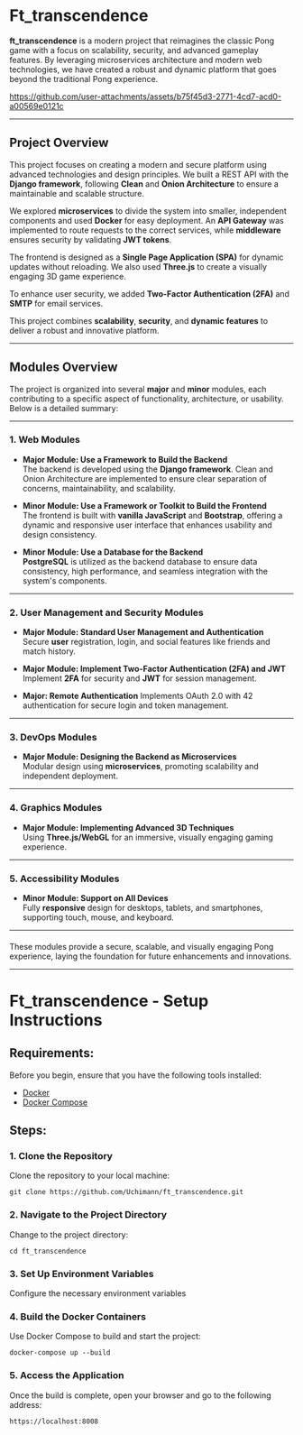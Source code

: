 # **Ft_transcendence**

**ft_transcendence** is a modern project that reimagines the classic Pong game with a focus on scalability, security, and advanced gameplay features. By leveraging microservices architecture and modern web technologies, we have created a robust and dynamic platform that goes beyond the traditional Pong experience.


https://github.com/user-attachments/assets/b75f45d3-2771-4cd7-acd0-a00569e0121c


---

## **Project Overview**

This project focuses on creating a modern and secure platform using advanced technologies and design principles. We built a REST API with the **Django framework**, following **Clean** and **Onion Architecture** to ensure a maintainable and scalable structure.

We explored **microservices** to divide the system into smaller, independent components and used **Docker** for easy deployment. An **API Gateway** was implemented to route requests to the correct services, while **middleware** ensures security by validating **JWT tokens**.

The frontend is designed as a **Single Page Application (SPA)** for dynamic updates without reloading. We also used **Three.js** to create a visually engaging 3D game experience.

To enhance user security, we added **Two-Factor Authentication (2FA)** and **SMTP** for email services.

This project combines **scalability**, **security**, and **dynamic features** to deliver a robust and innovative platform.

---

## **Modules Overview**

The project is organized into several **major** and **minor** modules, each contributing to a specific aspect of functionality, architecture, or usability. Below is a detailed summary:

---

### **1. Web Modules**

- **Major Module: Use a Framework to Build the Backend**  
  The backend is developed using the **Django framework**. Clean and Onion Architecture are implemented to ensure clear separation of concerns, maintainability, and scalability.

- **Minor Module: Use a Framework or Toolkit to Build the Frontend**  
  The frontend is built with **vanilla JavaScript** and **Bootstrap**, offering a dynamic and responsive user interface that enhances usability and design consistency.

- **Minor Module: Use a Database for the Backend**  
  **PostgreSQL** is utilized as the backend database to ensure data consistency, high performance, and seamless integration with the system's components.

---

### **2. User Management and Security Modules**

- **Major Module: Standard User Management and Authentication**  
  Secure **user** registration, login, and social features like friends and match history. 

- **Major Module: Implement Two-Factor Authentication (2FA) and JWT**  
  Implement **2FA** for security and **JWT** for session management.

- **Major: Remote Authentication**
  Implements OAuth 2.0 with 42 authentication for secure login and token management.
---

### **3. DevOps Modules**

- **Major Module: Designing the Backend as Microservices**  
  Modular design using **microservices**, promoting scalability and independent deployment. 

---

### **4. Graphics Modules**

- **Major Module: Implementing Advanced 3D Techniques**  
  Using **Three.js/WebGL** for an immersive, visually engaging gaming experience.

---

### **5. Accessibility Modules**

- **Minor Module: Support on All Devices**  
  Fully **responsive** design for desktops, tablets, and smartphones, supporting touch, mouse, and keyboard.

---

####
These modules provide a secure, scalable, and visually engaging Pong experience, laying the foundation for future enhancements and innovations.

---

# **Ft_transcendence - Setup Instructions**

## **Requirements:**

Before you begin, ensure that you have the following tools installed:

- [Docker](https://www.docker.com/)
- [Docker Compose](https://docs.docker.com/compose/)

## **Steps:**

### 1. Clone the Repository

Clone the repository to your local machine:

    git clone https://github.com/Uchimann/ft_transcendence.git

### 2. Navigate to the Project Directory

Change to the project directory:

    cd ft_transcendence

### 3. Set Up Environment Variables

Configure the necessary environment variables

### 4. Build the Docker Containers

Use Docker Compose to build and start the project:

    docker-compose up --build

### 5. Access the Application

Once the build is complete, open your browser and go to the following address:

    https://localhost:8008
